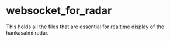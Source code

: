 # websocket_for_radar
This holds all the files that are essential for realtime display of the hankasalmi radar.
